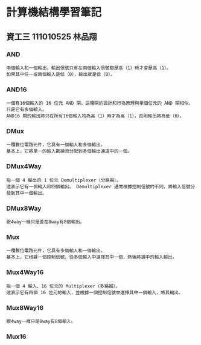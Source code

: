 # 計算機結構學習筆記
## 資工三 111010525 林品翔

### AND
    兩個輸入和一個輸出，輸出信號只有在兩個輸入信號都是高（1）時才會是高（1）。  
    如果其中任一或兩個輸入是低（0），輸出就是低（0）。  

### AND16
    一個有16個輸入的 16 位元 AND 閘。這種閘的設計和行為原理與單個位元的 AND 閘相似，只是它有多個輸入。  
    AND16 閘的輸出將只在所有16個輸入均為高（1）時才為高（1），否則輸出將為低（0）。  

### DMux
    一種數位電路元件，它具有一個輸入和多個輸出。  
    基本上，它將單一的輸入數據流分配到多個輸出通道中的一個。  

### DMux4Way
    指一個 4 輸出的 1 位元 Demultiplexer（分路器）。  
    這表示它有一個輸入和四個輸出。 Demultiplexer 通常根據控制信號的不同，將輸入信號分發到其中一個輸出。  

### DMux8Way
    跟4way一樣只是差在8way有8個輸出。  

### Mux
    一種數位電路元件，它具有多個輸入和一個輸出。  
    基本上，它根據一個控制信號，從多個輸入中選擇其中一個，然後將選中的輸入輸出。  

### Mux4Way16
    指一個 4 輸入、16 位元的 Multiplexer（多路器）。  
    這表示它有四個 16 位元的輸入，並根據一個控制信號來選擇其中一個輸入，將其輸出。


### Mux8Way16
    跟4way一樣只是8way有8個輸入。

### Mux16